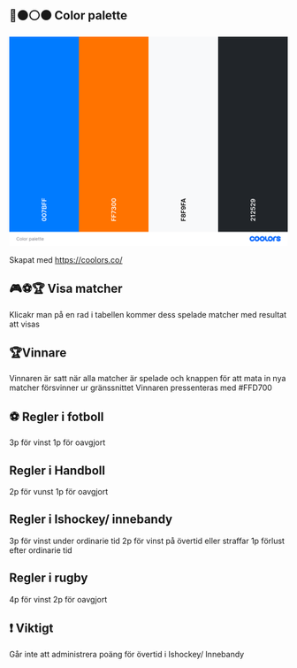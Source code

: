 ## 🔵🟠⚪⚫ Color palette 

![Color palette](https://github.com/Dackefrsik/Tornament-webbapp/blob/main/tournament-manging-webbapp/src/assets/Color%20palette.png)

Skapat med https://coolors.co/

## 🎮⚽️🏆 Visa matcher 

Klicakr man på en rad i tabellen kommer dess spelade matcher med resultat att visas

## 🏆Vinnare

Vinnaren är satt när alla matcher är spelade och knappen för att mata in nya matcher försvinner ur gränssnittet
Vinnaren pressenteras med #FFD700

## ⚽️ Regler i fotboll 

3p för vinst 
1p för oavgjort 

## Regler i Handboll

2p för vunst
1p för oavgjort

## Regler i Ishockey/ innebandy

3p för vinst under ordinarie tid
2p för vinst på övertid eller straffar
1p förlust efter ordinarie tid

## Regler i rugby 

4p för vinst
2p för oavgjort

## ❗ Viktigt 

Går inte att administrera poäng för övertid i Ishockey/ Innebandy
